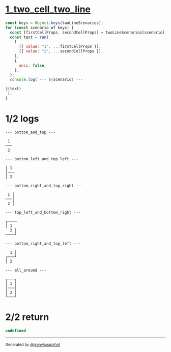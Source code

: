 # [1_two_cell_two_line](../../table_2_cells.test.mjs#L134)

```js
const keys = Object.keys(twoLineScenarios);
for (const scenario of keys) {
  const [firstCellProps, secondCellProps] = twoLineScenarios[scenario];
  const text = run(
    [
      [{ value: "1", ...firstCellProps }],
      [{ value: "2", ...secondCellProps }],
    ],
    {
      ansi: false,
    },
  );
  console.log(`--- ${scenario} ---

${text}
`);
}
```

# 1/2 logs

```console
--- bottom_and_top ---

 1 
───
 2 

--- bottom_left_and_top_left ---

│ 1 
│───
│ 2 

--- bottom_right_and_top_right ---

 1 │
───│
 2 │

--- top_left_and_bottom_right ---

┌────
│ 1  
  2 │
────┘

--- bottom_right_and_top_left ---

  1 │
┌───┘
│ 2  

--- all_around ---

┌───┐
│ 1 │
│───│
│ 2 │
└───┘

```

# 2/2 return

```js
undefined
```

---

<sub>
  Generated by <a href="https://github.com/jsenv/core/tree/main/packages/independent/snapshot">@jsenv/snapshot</a>
</sub>

